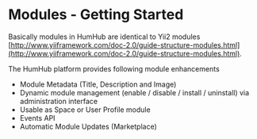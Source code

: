 Modules - Getting Started
=================

Basically modules in HumHub are identical to Yii2 modules [http://www.yiiframework.com/doc-2.0/guide-structure-modules.html](http://www.yiiframework.com/doc-2.0/guide-structure-modules.html).

The HumHub platform provides following module enhancements
- Module Metadata (Title, Description and Image)
- Dynamic module management (enable / disable / install / uninstall) via administration interface
- Usable as Space or User Profile module
- Events API
- Automatic Module Updates (Marketplace)

